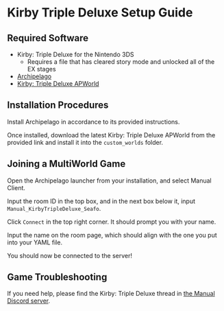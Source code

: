 # Kirby Triple Deluxe Setup Guide

## Required Software

- Kirby: Triple Deluxe for the Nintendo 3DS
  - Requires a file that has cleared story mode and unlocked all of the EX stages
- [Archipelago](https://github.com/ArchipelagoMW/Archipelago/releases/latest)
- [Kirby: Triple Deluxe APWorld](https://github.com/Seatori/ManualAPWorlds/releases)

## Installation Procedures

Install Archipelago in accordance to its provided instructions.

Once installed, download the latest Kirby: Triple Deluxe APWorld from the provided link and install it
into the `custom_worlds` folder.

## Joining a MultiWorld Game

Open the Archipelago launcher from your installation, and select Manual Client.

Input the room ID in the top box, and in the next box below it, input `Manual_KirbyTripleDeluxe_Seafo`.

Click `Connect` in the top right corner. It should prompt you with your name.

Input the name on the room page, which should align with the one you put into your YAML file.

You should now be connected to the server!

## Game Troubleshooting

If you need help, please find the Kirby: Triple Deluxe thread in [the Manual Discord server](https://discord.gg/T5bcsVHByx).